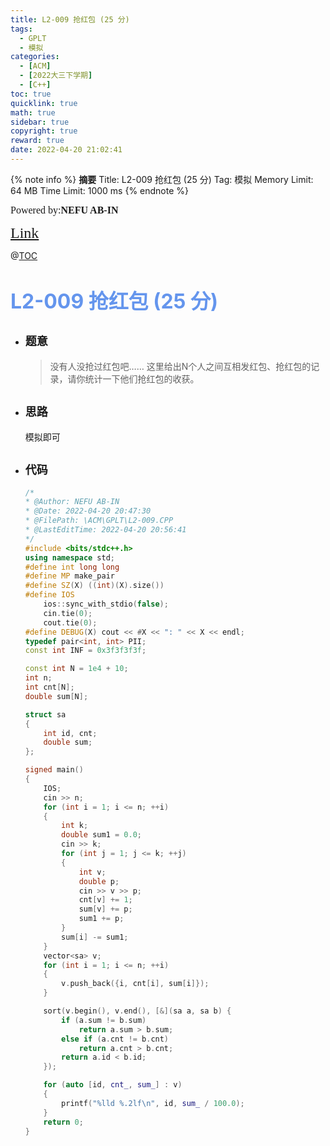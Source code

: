 ```yaml
---
title: L2-009 抢红包 (25 分)
tags:
  - GPLT
  - 模拟
categories:
  - [ACM]
  - [2022大三下学期]
  - [C++]
toc: true
quicklink: true
math: true
sidebar: true
copyright: true
reward: true
date: 2022-04-20 21:02:41
---
```



{% note info %}
**摘要**
Title: L2-009 抢红包 (25 分)
Tag: 模拟
Memory Limit: 64 MB
Time Limit: 1000 ms
{% endnote %}
<!-- more -->

<font size=3 face=楷体>Powered by:**NEFU AB-IN**</font>

<font color=#FFA500 size=5 face=楷体>[Link](https://pintia.cn/problem-sets/994805046380707840/problems/994805066890854400)</font>

@[TOC](文章目录)

# <font color=#6495ED size=6>L2-009 抢红包 (25 分)</font>

* ## <font size=4 face=粗体>题意</font>

  >没有人没抢过红包吧…… 这里给出N个人之间互相发红包、抢红包的记录，请你统计一下他们抢红包的收获。

* ## <font size=4 face=粗体>思路</font>

  模拟即可

* ## <font size=4 face=粗体>代码</font>

  ```cpp
  /*
  * @Author: NEFU AB-IN
  * @Date: 2022-04-20 20:47:30
  * @FilePath: \ACM\GPLT\L2-009.CPP
  * @LastEditTime: 2022-04-20 20:56:41
  */
  #include <bits/stdc++.h>
  using namespace std;
  #define int long long
  #define MP make_pair
  #define SZ(X) ((int)(X).size())
  #define IOS                                                                                                            \
      ios::sync_with_stdio(false);                                                                                       \
      cin.tie(0);                                                                                                        \
      cout.tie(0);
  #define DEBUG(X) cout << #X << ": " << X << endl;
  typedef pair<int, int> PII;
  const int INF = 0x3f3f3f3f;

  const int N = 1e4 + 10;
  int n;
  int cnt[N];
  double sum[N];

  struct sa
  {
      int id, cnt;
      double sum;
  };

  signed main()
  {
      IOS;
      cin >> n;
      for (int i = 1; i <= n; ++i)
      {
          int k;
          double sum1 = 0.0;
          cin >> k;
          for (int j = 1; j <= k; ++j)
          {
              int v;
              double p;
              cin >> v >> p;
              cnt[v] += 1;
              sum[v] += p;
              sum1 += p;
          }
          sum[i] -= sum1;
      }
      vector<sa> v;
      for (int i = 1; i <= n; ++i)
      {
          v.push_back({i, cnt[i], sum[i]});
      }

      sort(v.begin(), v.end(), [&](sa a, sa b) {
          if (a.sum != b.sum)
              return a.sum > b.sum;
          else if (a.cnt != b.cnt)
              return a.cnt > b.cnt;
          return a.id < b.id;
      });

      for (auto [id, cnt_, sum_] : v)
      {
          printf("%lld %.2lf\n", id, sum_ / 100.0);
      }
      return 0;
  }
  ```